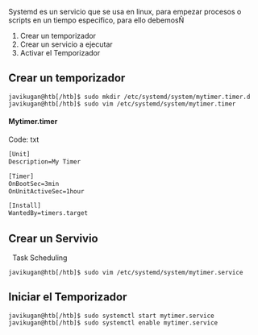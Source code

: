 
Systemd es un servicio que se usa en linux, para empezar procesos o scripts en un tiempo especifico, para ello debemosÑ

1. Crear un temporizador
2. Crear un servicio a ejecutar
3. Activar el Temporizador

## Crear un temporizador

```shell
javikugan@htb[/htb]$ sudo mkdir /etc/systemd/system/mytimer.timer.d
javikugan@htb[/htb]$ sudo vim /etc/systemd/system/mytimer.timer
```

#### Mytimer.timer

Code: txt

```txt
[Unit]
Description=My Timer

[Timer]
OnBootSec=3min
OnUnitActiveSec=1hour

[Install]
WantedBy=timers.target
```

## Crear un Servivio

  Task Scheduling

```shell-session
javikugan@htb[/htb]$ sudo vim /etc/systemd/system/mytimer.service
```

## Iniciar el Temporizador


```shell-session
javikugan@htb[/htb]$ sudo systemctl start mytimer.service
javikugan@htb[/htb]$ sudo systemctl enable mytimer.service
```